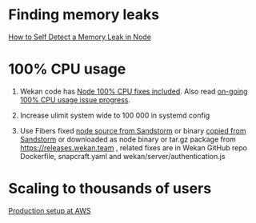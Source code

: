 # Finding memory leaks

[How to Self Detect a Memory Leak in Node](https://www.nearform.com/blog/self-detect-memory-leak-node/)

# 100% CPU usage

1) Wekan code has [Node 100% CPU fixes included](https://github.com/wekan/wekan/blob/devel/CHANGELOG.md#v084-2018-04-16-wekan-release). Also read [on-going 100% CPU usage issue progress](https://github.com/meteor/meteor/issues/9796).

2) Increase ulimit system wide to 100 000 in systemd config

3) Use Fibers fixed [node source from Sandstorm](https://github.com/sandstorm-io/node/commits/sandstorm) or binary [copied from Sandstorm](https://github.com/wekan/wekan-mongodb/issues/2#issuecomment-381453161) or downloaded as node binary or tar.gz package from https://releases.wekan.team , related fixes are in Wekan GitHub repo Dockerfile, snapcraft.yaml and wekan/server/authentication.js

# Scaling to thousands of users

[Production setup at AWS](https://github.com/wekan/wekan/wiki/AWS)
